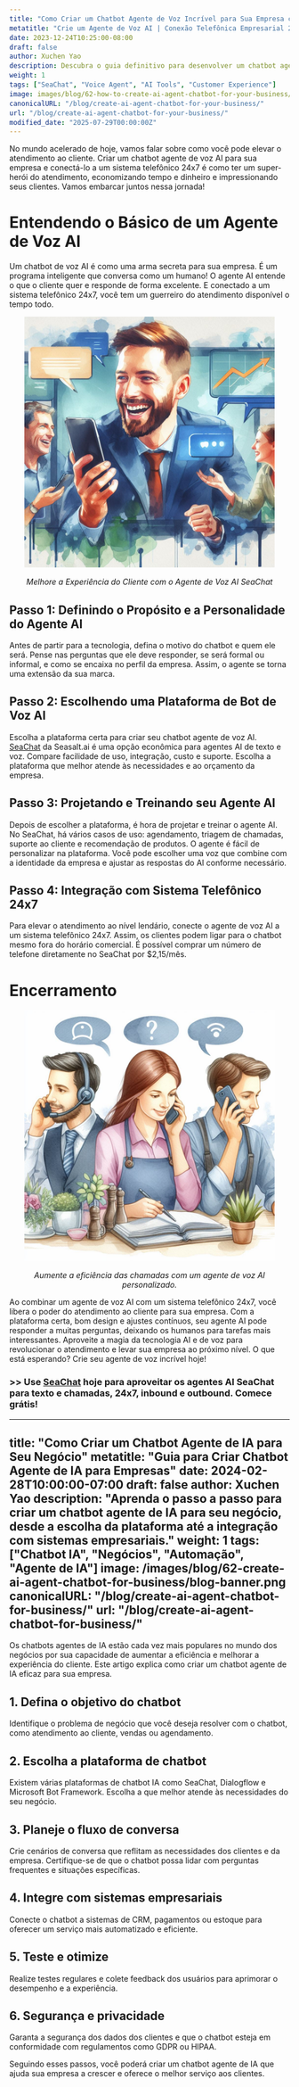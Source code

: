```yaml
---
title: "Como Criar um Chatbot Agente de Voz Incrível para Sua Empresa com Conexão Telefônica 24/7"
metatitle: "Crie um Agente de Voz AI | Conexão Telefônica Empresarial 24/7"
date: 2023-12-24T10:25:00-08:00
draft: false
author: Xuchen Yao
description: Descubra o guia definitivo para desenvolver um chatbot agente de voz AI para sua empresa e conectá-lo a um sistema telefônico 24x7 para um atendimento ao cliente excepcional.
weight: 1
tags: ["SeaChat", "Voice Agent", "AI Tools", "Customer Experience"]
image: images/blog/62-how-to-create-ai-agent-chatbot-for-your-business/62-how-to-create-ai-agent-chatbot-for-your-business.png
canonicalURL: "/blog/create-ai-agent-chatbot-for-your-business/"
url: "/blog/create-ai-agent-chatbot-for-your-business/"
modified_date: "2025-07-29T00:00:00Z"
---
```


No mundo acelerado de hoje, vamos falar sobre como você pode elevar o atendimento ao cliente. Criar um chatbot agente de voz AI para sua empresa e conectá-lo a um sistema telefônico 24x7 é como ter um super-herói do atendimento, economizando tempo e dinheiro e impressionando seus clientes. Vamos embarcar juntos nessa jornada!

# Entendendo o Básico de um Agente de Voz AI

Um chatbot de voz AI é como uma arma secreta para sua empresa. É um programa inteligente que conversa como um humano! O agente AI entende o que o cliente quer e responde de forma excelente. E conectado a um sistema telefônico 24x7, você tem um guerreiro do atendimento disponível o tempo todo.

<center>
<img height="450px" src="/images/blog/50x-all-seachat-agents/stay-connected-using-seachat-agents.jpeg" alt="Melhore a Experiência do Cliente com o Agente de Voz AI SeaChat"/>

*Melhore a Experiência do Cliente com o Agente de Voz AI SeaChat*
</center>

## Passo 1: Definindo o Propósito e a Personalidade do Agente AI

Antes de partir para a tecnologia, defina o motivo do chatbot e quem ele será. Pense nas perguntas que ele deve responder, se será formal ou informal, e como se encaixa no perfil da empresa. Assim, o agente se torna uma extensão da sua marca.

## Passo 2: Escolhendo uma Plataforma de Bot de Voz AI

Escolha a plataforma certa para criar seu chatbot agente de voz AI. [SeaChat](https://chat.seasalt.ai/?utm_source=blog) da Seasalt.ai é uma opção econômica para agentes AI de texto e voz. Compare facilidade de uso, integração, custo e suporte. Escolha a plataforma que melhor atende às necessidades e ao orçamento da empresa.

## Passo 3: Projetando e Treinando seu Agente AI

Depois de escolher a plataforma, é hora de projetar e treinar o agente AI. No SeaChat, há vários casos de uso: agendamento, triagem de chamadas, suporte ao cliente e recomendação de produtos. O agente é fácil de personalizar na plataforma. Você pode escolher uma voz que combine com a identidade da empresa e ajustar as respostas do AI conforme necessário.

## Passo 4: Integração com Sistema Telefônico 24x7

Para elevar o atendimento ao nível lendário, conecte o agente de voz AI a um sistema telefônico 24x7. Assim, os clientes podem ligar para o chatbot mesmo fora do horário comercial. É possível comprar um número de telefone diretamente no SeaChat por $2,15/mês.

# Encerramento

<center>
<img height="450px" src="/images/blog/50x-all-seachat-agents/transfer-to-and-from-ai-agent.jpeg" alt="Aumente a eficiência das chamadas com um agente de voz AI personalizado."/>

*Aumente a eficiência das chamadas com um agente de voz AI personalizado.*
</center>

Ao combinar um agente de voz AI com um sistema telefônico 24x7, você libera o poder do atendimento ao cliente para sua empresa. Com a plataforma certa, bom design e ajustes contínuos, seu agente AI pode responder a muitas perguntas, deixando os humanos para tarefas mais interessantes. Aproveite a magia da tecnologia AI e de voz para revolucionar o atendimento e levar sua empresa ao próximo nível. O que está esperando? Crie seu agente de voz incrível hoje!

### >> Use [SeaChat](https://chat.seasalt.ai/?utm_source=blog) hoje para aproveitar os agentes AI SeaChat para texto e chamadas, 24x7, inbound e outbound. Comece grátis!
---
title: "Como Criar um Chatbot Agente de IA para Seu Negócio"
metatitle: "Guia para Criar Chatbot Agente de IA para Empresas"
date: 2024-02-28T10:00:00-07:00
draft: false
author: Xuchen Yao
description: "Aprenda o passo a passo para criar um chatbot agente de IA para seu negócio, desde a escolha da plataforma até a integração com sistemas empresariais."
weight: 1
tags: ["Chatbot IA", "Negócios", "Automação", "Agente de IA"]
image: /images/blog/62-create-ai-agent-chatbot-for-business/blog-banner.png
canonicalURL: "/blog/create-ai-agent-chatbot-for-business/"
url: "/blog/create-ai-agent-chatbot-for-business/"
---

Os chatbots agentes de IA estão cada vez mais populares no mundo dos negócios por sua capacidade de aumentar a eficiência e melhorar a experiência do cliente. Este artigo explica como criar um chatbot agente de IA eficaz para sua empresa.

## 1. Defina o objetivo do chatbot
Identifique o problema de negócio que você deseja resolver com o chatbot, como atendimento ao cliente, vendas ou agendamento.

## 2. Escolha a plataforma de chatbot
Existem várias plataformas de chatbot IA como SeaChat, Dialogflow e Microsoft Bot Framework. Escolha a que melhor atende às necessidades do seu negócio.

## 3. Planeje o fluxo de conversa
Crie cenários de conversa que reflitam as necessidades dos clientes e da empresa. Certifique-se de que o chatbot possa lidar com perguntas frequentes e situações específicas.

## 4. Integre com sistemas empresariais
Conecte o chatbot a sistemas de CRM, pagamentos ou estoque para oferecer um serviço mais automatizado e eficiente.

## 5. Teste e otimize
Realize testes regulares e colete feedback dos usuários para aprimorar o desempenho e a experiência.

## 6. Segurança e privacidade
Garanta a segurança dos dados dos clientes e que o chatbot esteja em conformidade com regulamentos como GDPR ou HIPAA.

Seguindo esses passos, você poderá criar um chatbot agente de IA que ajuda sua empresa a crescer e oferece o melhor serviço aos clientes.
